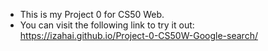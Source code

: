 * This is my Project 0 for CS50 Web.
* You can visit the following link to try it out: https://izahai.github.io/Project-0-CS50W-Google-search/
